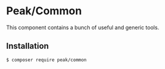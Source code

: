 # Peak/Common

This component contains a bunch of useful and generic tools.

## Installation

```
$ composer require peak/common
```
